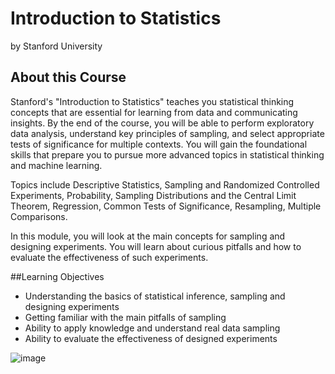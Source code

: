 # Introduction to Statistics
by Stanford University

## About this Course

Stanford's "Introduction to Statistics" teaches you statistical thinking concepts that are essential for learning from data and communicating insights. By the end of the course, you will be able to perform exploratory data analysis, understand key principles of sampling, and select appropriate tests of significance for multiple contexts. You will gain the foundational skills that prepare you to pursue more advanced topics in statistical thinking and machine learning.

Topics include Descriptive Statistics, Sampling and Randomized Controlled Experiments, Probability, Sampling Distributions and the Central Limit Theorem, Regression, Common Tests of Significance, Resampling, Multiple Comparisons.

In this module, you will look at the main concepts for sampling and designing experiments. You will learn about curious pitfalls and how to evaluate the effectiveness of such experiments.

##Learning Objectives

* Understanding the basics of statistical inference, sampling and designing experiments
* Getting familiar with the main pitfalls of sampling
* Ability to apply knowledge and understand real data sampling
* Ability to evaluate the effectiveness of designed experiments

![image](https://github.com/artempohribnyi/introduction_to_statistics/assets/113499718/2e4f5f0f-daf4-4f94-bdf1-8717709ed67f)
